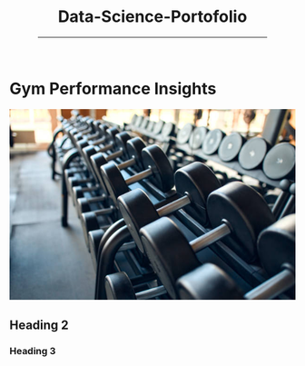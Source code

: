 <div align="center">
    <h1>Data-Science-Portofolio</h1>
</div>
<hr style="width: 80%; margin: auto;">
<br>
<br>


# Gym Performance Insights

 ![data](images/gym.jpg)

## Heading 2

### Heading 3
